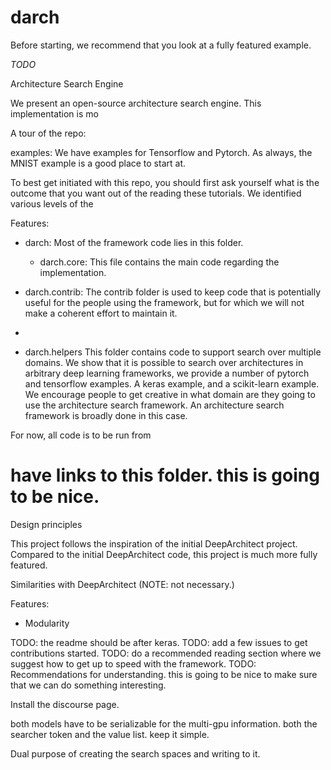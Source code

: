 # darch



Before starting, we recommend that you look at a fully featured example.

*TODO*

Architecture Search Engine

We present an open-source architecture search engine.
This implementation is mo

A tour of the repo:



examples:
    We have examples for Tensorflow and Pytorch. As always, the MNIST example
    is a good place to start at.

To best get initiated with this repo, you should first ask yourself what is the
outcome that you want out of the reading these tutorials.
We identified various levels of the


Features:


* darch: Most of the framework code lies in this folder.
    * darch.core: This file contains the main code regarding the implementation.
* darch.contrib: The contrib folder is used to keep code that is potentially useful
    for the people using the framework, but for which we will not make a coherent
    effort to maintain it.
*

* darch.helpers
This folder contains code to support search over multiple domains. We show that
it is possible to search over architectures in arbitrary deep learning frameworks,
we provide a number of pytorch and tensorflow examples. A keras example, and a
scikit-learn example.
We encourage people to get creative in what domain are they going to use
the architecture search framework.
An architecture search framework is broadly done in this case.

For now, all code is to be run from

# have links to this folder. this is going to be nice.


Design principles

This project follows the inspiration of the initial DeepArchitect project.
Compared to the initial DeepArchitect code, this project is much more fully
featured.

Similarities with DeepArchitect (NOTE: not necessary.)

Features:
* Modularity


TODO: the readme should be after keras.
TODO: add a few issues to get contributions started.
TODO: do a recommended reading section where we suggest how to get up to speed
with the framework.
TODO: Recommendations for understanding. this is going to be nice to make sure
that we can do something interesting.

Install the discourse page.

both models have to be serializable for the multi-gpu information. both the
searcher token and the value list. keep it simple.

Dual purpose of creating the search spaces and writing to it.